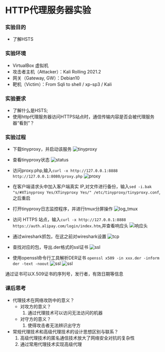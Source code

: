 # HTTP代理服务器实验

### 实验目的
* 了解HSTS

### 实验环境
* VirtualBox 虚拟机
* 攻击者主机（Attacker）：Kali Rolling 2021.2
* 网关（Gateway, GW）：Debian10
* 靶机（Victim）：From Sqli to shell / xp-sp3 / Kali

### 实验要求
* 了解什么是HSTS;
* 使用http代理服务器访问HTTPS站点时，通信传输内容是否会被代理服务器“看到”？

### 实验过程
* 下载tinyproxy，并启动该服务
![tinyproxy](./img/tinyproxydownload.png)

* 查看tinyproxy状态
![status](./img/status.png)

* 访问proxy.php,输入`curl -x http://127.0.0.1:8888 http://127.0.0.1:8080/proxy.php`
![proxy](./img/version.png)

* 在客户端请求头中加入客户端真实 IP,对文件进行备份，输入`sed -i.bak "s/#XTinyproxy Yes/XTinyproxy Yes/" /etc/tinyproxy/tinyproxy.conf`,之后重启

* 打开tinyproxy日志监控程序，并进行tmux分屏操作
![log_tmux](./img/log_tmux.png)

* 访问 HTTPS 站点，输入`curl -x http://127.0.0.1:8888 https://auth.alipay.com/login/index.htm`,并查看响应头
![响应头](./img/查看响应头.png)

* 通过wireshark抓包，在这之前对wireshark设置
![tcp](./img/tcp设置.png)

* 查找对应的包，导出.der格式的ssl证书
![ssl](./img/查找.png)

* 使用openssl命令行工具解析DER证书 `openssl x509 -in xxx.der -inform der -text -noout`
![ssl](./img/cer1.png)
![ssl](./img/cer2.png)

通过证书可以X.509证书的序列号，发行者，有效日期等信息

### 课后思考
* 代理技术在网络攻防中的意义？
    * 对攻方的意义？
        1. 通过代理技术可以访问无法访问的机器
    * 对守方的意义？
        1. 使得攻击者无法辨识出守方
* 常规代理技术和高级代理技术的设计思想区别与联系？
    1. 高级代理技术的匿名通信技术放⼤了⽹络安全对抗的复杂性
    2. 通过常用代理技术实现高级代理
